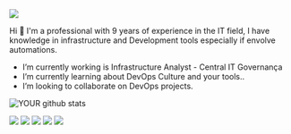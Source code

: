 <img src="https://media-exp1.licdn.com/dms/image/C4D16AQH16fO94ycUQg/profile-displaybackgroundimage-shrink_350_1400/0/1526697912022?e=1666828800&v=beta&t=KOTyR_VqZehXmtmfx12t-u5tM_E8CDSh64I1pKl395c">

 Hi 👋
I'm a professional with 9 years of experience in the IT field, I have knowledge in infrastructure and Development tools especially if envolve automations.
-  I’m currently working is Infrastructure Analyst - Central IT Governança
-  I’m currently learning about DevOps Culture and your tools..
-  I’m looking to collaborate on DevOps projects. 

![YOUR github stats](https://github-readme-stats.vercel.app/api?username=DevGreick)

[<img src="https://img.shields.io/badge/twitter-%231DA1F2.svg?&style=for-the-badge&logo=twitter&logoColor=white" />](https://twitter.com/USERNAME) [<img src="https://img.shields.io/badge/medium-%2312100E.svg?&style=for-the-badge&logo=medium&logoColor=white" />](https://medium.com/USERNAME)  [<img src="https://img.shields.io/badge/linkedin-%230077B5.svg?&style=for-the-badge&logo=linkedin&logoColor=white" />](https://www.linkedin.com/in/jacksong/) [<img src = "https://img.shields.io/badge/instagram-%23E4405F.svg?&style=for-the-badge&logo=instagram&logoColor=white">](https://www.instagram.com/USERNAME/) [<img src = "https://img.shields.io/badge/facebook-%231877F2.svg?&style=for-the-badge&logo=facebook&logoColor=white">](https://www.facebook.com/USERNAME)
